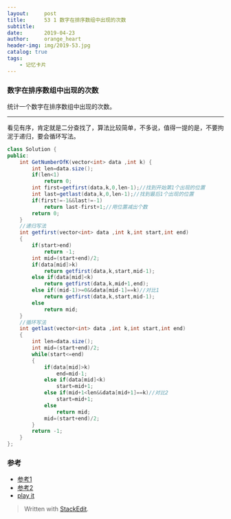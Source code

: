 ```yaml
---
layout:     post
title:      53 1 数字在排序数组中出现的次数
subtitle:  
date:       2019-04-23
author:     orange_heart
header-img: img/2019-53.jpg
catalog: true
tags:
    - 记忆卡片
---
```


###   数字在排序数组中出现的次数
统计一个数字在排序数组中出现的次数。

-----------------

看见有序，肯定就是二分查找了，算法比较简单，不多说，值得一提的是，不要拘泥于递归，要会循环写法。

```java
class Solution {
public:
    int GetNumberOfK(vector<int> data ,int k) {
        int len=data.size();
        if(len<1)
            return 0;
        int first=getfirst(data,k,0,len-1);//找到开始第1个出现的位置
        int last=getlast(data,k,0,len-1);//找到最后1个出现的位置
        if(first!=-1&&last!=-1)
            return last-first+1;//用位置减出个数
        return 0;
    }
    //递归写法
    int getfirst(vector<int> data ,int k,int start,int end)
    {
        if(start>end)
            return -1;
        int mid=(start+end)/2;
        if(data[mid]>k)
            return getfirst(data,k,start,mid-1);
        else if(data[mid]<k)
            return getfirst(data,k,mid+1,end);
        else if((mid-1)>=0&&data[mid-1]==k)//对比1
            return getfirst(data,k,start,mid-1);
        else
            return mid;
    }
    //循环写法
    int getlast(vector<int> data ,int k,int start,int end)
    {
        int len=data.size();
        int mid=(start+end)/2;
        while(start<=end)
        {
            if(data[mid]>k)
                end=mid-1;
            else if(data[mid]<k)
                start=mid+1;
            else if(mid+1<len&&data[mid+1]==k)//对比2
                start=mid+1;
            else
                return mid;
            mid=(start+end)/2;
        }
        return -1;
    }
};

```

### 参考

- [参考1](https://github.com/zhedahht/CodingInterviewChinese2)
- [参考2](https://github.com/gatieme/CodingInterviews)
- [play it](https://www.nowcoder.com/practice/70610bf967994b22bb1c26f9ae901fa2?tpId=13&tqId=11190&tPage=2&rp=3&ru=/ta/coding-interviews&qru=/ta/coding-interviews/question-ranking)



> Written with [StackEdit](https://stackedit.io/).

<head>
    <script src="https://cdn.mathjax.org/mathjax/latest/MathJax.js?config=TeX-AMS-MML_HTMLorMML" type="text/javascript"></script>
    <script type="text/x-mathjax-config">
        MathJax.Hub.Config({
            tex2jax: {
            skipTags: ['script', 'noscript', 'style', 'textarea', 'pre'],
            inlineMath: [['$','$']]
            }
        });
    </script>
</head>
<!--stackedit_data:
eyJoaXN0b3J5IjpbNTc3NzUyMzY1LDEzMzQwOTMyOCwtMjA3MD
E5MjYwNSwxNTU3NTAzMTAwXX0=
-->
